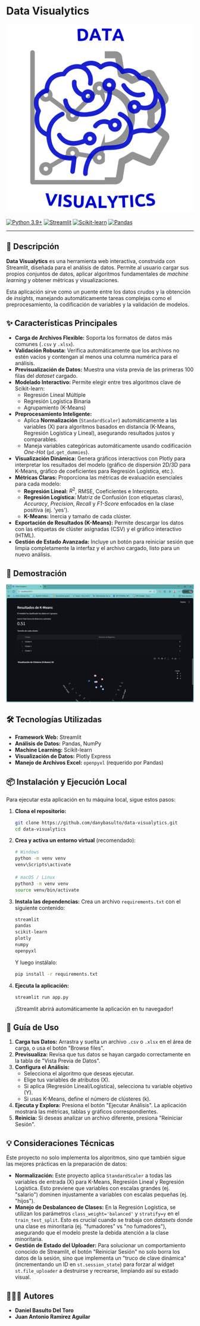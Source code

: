 # Data Visualytics

![Logo de Data Visualytics](./assets/logo_light.png)

[![Python 3.9+](https://img.shields.io/badge/python-3.9+-blue.svg)](https://www.python.org/downloads/)
[![Streamlit](https://img.shields.io/badge/Framework-Streamlit-red.svg)](https://streamlit.io/)
[![Scikit-learn](https://img.shields.io/badge/Library-Scikit--learn-orange.svg)](https://scikit-learn.org/)
[![Pandas](https://img.shields.io/badge/Library-Pandas-blue.svg)](https://pandas.pydata.org/)

---

## 🚀 Descripción

**Data Visualytics** es una herramienta web interactiva, construida con Streamlit, diseñada para el análisis de datos. Permite al usuario cargar sus propios conjuntos de datos, aplicar algoritmos fundamentales de *machine learning* y obtener métricas y visualizaciones.

Esta aplicación sirve como un puente entre los datos crudos y la obtención de *insights*, manejando automáticamente tareas complejas como el preprocesamiento, la codificación de variables y la validación de modelos.

## ✨ Características Principales

* **Carga de Archivos Flexible:** Soporta los formatos de datos más comunes (`.csv` y `.xlsx`).
* **Validación Robusta:** Verifica automáticamente que los archivos no estén vacíos y contengan al menos una columna numérica para el análisis.
* **Previsualización de Datos:** Muestra una vista previa de las primeras 100 filas del *dataset* cargado.
* **Modelado Interactivo:** Permite elegir entre tres algoritmos clave de Scikit-learn:
    * Regresión Lineal Múltiple
    * Regresión Logística Binaria
    * Agrupamiento (K-Means)
* **Preprocesamiento Inteligente:**
    * Aplica **Normalización** (`StandardScaler`) automáticamente a las variables (X) para algoritmos basados en distancia (K-Means, Regresión Logística y Lineal), asegurando resultados justos y comparables.
    * Maneja variables categóricas automáticamente usando codificación *One-Hot* (`pd.get_dummies`).
* **Visualización Dinámica:** Genera gráficos interactivos con Plotly para interpretar los resultados del modelo (gráfico de dispersión 2D/3D para K-Means, gráfico de coeficientes para Regresión Logística, etc.).
* **Métricas Claras:** Proporciona las métricas de evaluación esenciales para cada modelo:
    * **Regresión Lineal:** $R^2$, RMSE, Coeficientes e Intercepto.
    * **Regresión Logística:** Matriz de Confusión (con etiquetas claras), *Accuracy*, *Precision*, *Recall* y *F1-Score* enfocados en la clase positiva (ej. 'yes').
    * **K-Means:** Inercia y tamaño de cada clúster.
* **Exportación de Resultados (K-Means):** Permite descargar los datos con las etiquetas de clúster asignadas (CSV) y el gráfico interactivo (HTML).
* **Gestión de Estado Avanzada:** Incluye un botón para reiniciar sesión que limpia completamente la interfaz y el archivo cargado, listo para un nuevo análisis.

## 📸 Demostración

![Flujo de la aplicación Data Visualytics](./assets/demo.png)

## 🛠️ Tecnologías Utilizadas

* **Framework Web:** Streamlit
* **Análisis de Datos:** Pandas, NumPy
* **Machine Learning:** Scikit-learn
* **Visualización de Datos:** Plotly Express
* **Manejo de Archivos Excel:** `openpyxl` (requerido por Pandas)

## 📦 Instalación y Ejecución Local

Para ejecutar esta aplicación en tu máquina local, sigue estos pasos:

1.  **Clona el repositorio:**
    ```bash
    git clone https://github.com/danybasulto/data-visualytics.git
    cd data-visualytics
    ```

2.  **Crea y activa un entorno virtual** (recomendado):
    ```bash
    # Windows
    python -m venv venv
    venv\Scripts\activate
    
    # macOS / Linux
    python3 -m venv venv
    source venv/bin/activate
    ```

3.  **Instala las dependencias:**
    Crea un archivo `requirements.txt` con el siguiente contenido:
    ```txt
    streamlit
    pandas
    scikit-learn
    plotly
    numpy
    openpyxl
    ```
    Y luego instálalo:
    ```bash
    pip install -r requirements.txt
    ```

4.  **Ejecuta la aplicación:**
    ```bash
    streamlit run app.py
    ```
    ¡Streamlit abrirá automáticamente la aplicación en tu navegador!

## 📖 Guía de Uso

1.  **Carga tus Datos:** Arrastra y suelta un archivo `.csv` o `.xlsx` en el área de carga, o usa el botón "Browse files".
2.  **Previsualiza:** Revisa que tus datos se hayan cargado correctamente en la tabla de "Vista Previa de Datos".
3.  **Configura el Análisis:**
    * Selecciona el algoritmo que deseas ejecutar.
    * Elige tus variables de atributos (X).
    * Si aplica (Regresión Lineal/Logística), selecciona tu variable objetivo (Y).
    * Si usas K-Means, define el número de clústeres (k).
4.  **Ejecuta y Explora:** Presiona el botón "Ejecutar Análisis". La aplicación mostrará las métricas, tablas y gráficos correspondientes.
5.  **Reinicia:** Si deseas analizar un archivo diferente, presiona "Reiniciar Sesión".

## 💡 Consideraciones Técnicas

Este proyecto no solo implementa los algoritmos, sino que también sigue las mejores prácticas en la preparación de datos:

* **Normalización:** Este proyecto aplica `StandardScaler` a todas las variables de entrada (X) para K-Means, Regresión Lineal y Regresión Logística. Esto previene que variables con escalas grandes (ej. "salario") dominen injustamente a variables con escalas pequeñas (ej. "hijos").
* **Manejo de Desbalanceo de Clases:** En la Regresión Logística, se utilizan los parámetros `class_weight='balanced'` y `stratify=y` en el `train_test_split`. Esto es crucial cuando se trabaja con *datasets* donde una clase es minoritaria (ej. "fumadores" vs "no fumadores"), asegurando que el modelo preste la debida atención a la clase minoritaria.
* **Gestión de Estado del Uploader:** Para solucionar un comportamiento conocido de Streamlit, el botón "Reiniciar Sesión" no solo borra los datos de la sesión, sino que implementa un "truco de clave dinámica" (incrementando un ID en `st.session_state`) para forzar al widget `st.file_uploader` a destruirse y recrearse, limpiando así su estado visual.

## 👨🏻‍💻 Autores

* **Daniel Basulto Del Toro**
* **Juan Antonio Ramirez Aguilar**